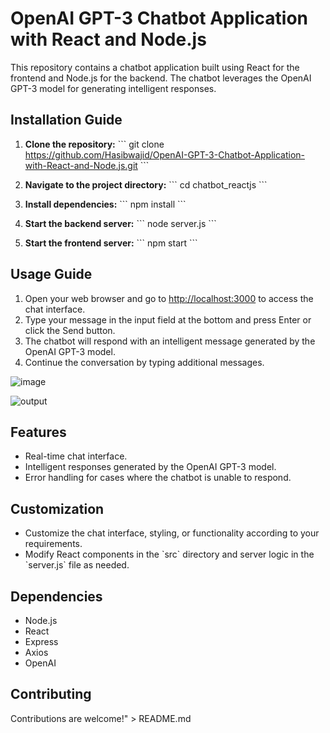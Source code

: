 # OpenAI GPT-3 Chatbot Application with React and Node.js

This repository contains a chatbot application built using React for the frontend and Node.js for the backend. The chatbot leverages the OpenAI GPT-3 model for generating intelligent responses.

## Installation Guide

1. **Clone the repository:**
      \`\`\`
      git clone https://github.com/Hasibwajid/OpenAI-GPT-3-Chatbot-Application-with-React-and-Node.js.git
      \`\`\`

2. **Navigate to the project directory:**
      \`\`\`
      cd chatbot_reactjs
      \`\`\`

3. **Install dependencies:**
      \`\`\`
      npm install
      \`\`\`

4. **Start the backend server:**
      \`\`\`
      node server.js
      \`\`\`

5. **Start the frontend server:**
      \`\`\`
      npm start
      \`\`\`

## Usage Guide

1. Open your web browser and go to [http://localhost:3000](http://localhost:3000) to access the chat interface.
2. Type your message in the input field at the bottom and press Enter or click the Send button.
3. The chatbot will respond with an intelligent message generated by the OpenAI GPT-3 model.
4. Continue the conversation by typing additional messages.

![image](https://github.com/Hasibwajid/OpenAI-GPT-3-Chatbot-Application-with-React-and-Node.js/assets/72168225/a0f25d3a-5a8a-46b0-9647-46e2fcad5d80)


![output](https://github.com/Hasibwajid/OpenAI-GPT-3-Chatbot-Application-with-React-and-Node.js/assets/72168225/e4f4c40e-a9e5-4c86-921b-11d8d41fd34d)


## Features

- Real-time chat interface.
- Intelligent responses generated by the OpenAI GPT-3 model.
- Error handling for cases where the chatbot is unable to respond.

## Customization

- Customize the chat interface, styling, or functionality according to your requirements.
- Modify React components in the \`src\` directory and server logic in the \`server.js\` file as needed.

## Dependencies

- Node.js
- React
- Express
- Axios
- OpenAI

## Contributing

Contributions are welcome!" > README.md
